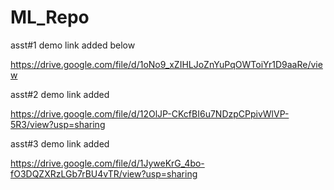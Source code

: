 # ML_Repo

asst#1 demo link added below

https://drive.google.com/file/d/1oNo9_xZIHLJoZnYuPqOWToiYr1D9aaRe/view

asst#2 demo link added

https://drive.google.com/file/d/12OlJP-CKcfBI6u7NDzpCPpivWlVP-5R3/view?usp=sharing

asst#3 demo link added 

https://drive.google.com/file/d/1JyweKrG_4bo-fO3DQZXRzLGb7rBU4vTR/view?usp=sharing 